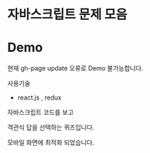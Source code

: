 # 자바스크립트 문제 모음

# Demo
현재 gh-page update 오류로 Demo 불가능합니다.

사용기술

* react.js , redux


자바스크립트 코드를 보고

객관식 답을 선택하는 퀴즈입니다.

모바일 화면에 최적화 되었습니다.



